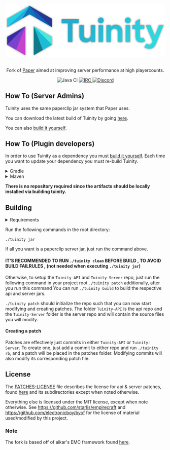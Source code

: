 <div align=center>
    <!-- ./blob/master/images/tuinity-logo.webp -->
    <img src="./images/tuinity-logo.webp" width="512">
    <br /><br />
    <p>Fork of <a href="https://github.com/PaperMC/Paper">Paper</a> aimed at improving server performance at high playercounts.</p>
    <img alt="Java CI" src="https://github.com/Spottedleaf/Tuinity/workflows/Java%20CI/badge.svg">
    <a href="https://irc.spi.gt/iris/?channels=tuinity">
        <img alt="IRC" src="https://img.shields.io/badge/irc-%23tuinity-%23DF8826">
    </a>
    <a href="https://discord.gg/tuinity">
        <img alt="Discord" src="https://img.shields.io/badge/discord-discord.gg%2Ftuinity-%237289da">
    </a>
</div>

## How To (Server Admins)
Tuinity uses the same paperclip jar system that Paper uses.

You can download the latest build of Tuinity by going [here](https://ci.codemc.io/job/Spottedleaf/job/Tuinity/).

You can also [build it yourself](#building).

## How To (Plugin developers)
In order to use Tuinity as a dependency you must [build it yourself](#building).
Each time you want to update your dependency you must re-build Tuinity.

<details><summary>Gradle</summary>
<p>
 
 ## Artifact Information

> ### Groovy DSL

+ #### API

```groovy
dependencies {
    compileOnly "com.tuinity:tuinity-api:1.16.5-R0.1-SNAPSHOT"
}
 ```

+ #### Server

```groovy
dependencies {
    compileOnly "com.tuinity:tuinity:1.16.5-R0.1-SNAPSHOT" 
}
```
 
> ### Kotlin DSL

+ #### API

```kotlin
dependencies {
    compileOnly("com.tuinity:tuinity-api:1.16.5-R0.1-SNAPSHOT")
}
 ```

+ #### Server

```kotlin
dependencies {
    compileOnly("com.tuinity:tuinity:1.16.5-R0.1-SNAPSHOT")
}
```

</p>
</details>

<details><summary>Maven</summary>
<p>
    
* Artifact Information - Tuinity-API

```xml
<dependency>
    <groupId>com.tuinity</groupId>
    <artifactId>tuinity-api</artifactId>
    <version>1.16.5-R0.1-SNAPSHOT</version>
    <scope>provided</scope>
</dependency>
```

* Artifact Information - Tuinity-Server

```xml
<dependency>
    <groupId>com.tuinity</groupId>
    <artifactId>tuinity</artifactId>
    <version>1.16.5-R0.1-SNAPSHOT</version>
    <scope>provided</scope>
</dependency>
```

</p>
</details>

**There is no repository required since the artifacts should be locally installed
via building tuinity.**


## Building

<details><summary>Requirements</summary>
<p>

- You need **Git** installed, with a configured user name and email. On windows you need to run from git bash.

- You need **JDK 8+** installed to compile (and **JRE 8+** to run)

- You need **Maven** installed.

- Anything else that **[Paper](https://github.com/PaperMC/Paper)** requires to build
 
</p>
</details>

Run the following commands in the root directory:

```shell
./tuinity jar
```

If all you want is a paperclip server jar, just run the command above.

#### IT'S RECOMMENDED TO RUN `./tuinity clean` BEFORE BUILD , TO AVOID BUILD FAILRULES , (not needed when executing `./tuinity jar`)

Otherwise, to setup the `Tuinity-API` and `Tuinity-Server` repo, just run the following command
in your project root `./tuinity patch` additionally, after you run this command You can run `./tuinity build` to build the 
respective api and server jars.

`./tuinity patch` should initialize the repo such that you can now start modifying and creating
patches. The folder `Tuinity-API` is the api repo and the `Tuinity-Server` folder
is the server repo and will contain the source files you will modify.

#### Creating a patch
Patches are effectively just commits in either `Tuinity-API` or `Tuinity-Server`.
To create one, just add a commit to either repo and run `./tuinity rb`, and a
patch will be placed in the patches folder. Modifying commits will also modify its
corresponding patch file.

## License
The [PATCHES-LICENSE](/PATCHES-LICENSE) file describes the license for api & server patches,
found [here](/patches) and its subdirectories except when noted otherwise.

Everything else is licensed under the MIT license, except when note otherwise.
See https://github.com/starlis/empirecraft and https://github.com/electronicboy/byof
for the license of material used/modified by this project.

### Note

The fork is based off of aikar's EMC framework found [here](https://github.com/starlis/empirecraft).

